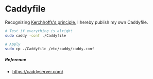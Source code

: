 Caddyfile
========
Recognizing [Kerchhoffs's principle], I hereby publish my own Caddyfile.

```bash
# Test if everything is alright
sudo caddy -conf ./Caddyfile

# Apply
sudo cp ./Caddyfile /etc/caddy/caddy.conf
```

##### Reference
- https://caddyserver.com/

[Kerchhoffs's principle]: https://en.wikipedia.org/wiki/Kerckhoffs%27s_principle
